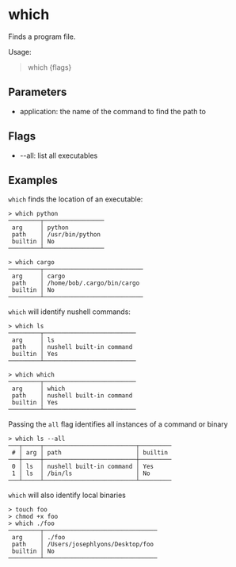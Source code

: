 # which

Finds a program file.

Usage:
  > which <application> {flags}

## Parameters

- application: the name of the command to find the path to

## Flags

- --all: list all executables

## Examples

`which` finds the location of an executable:

```shell
> which python
─────────┬─────────────────
 arg     │ python
 path    │ /usr/bin/python
 builtin │ No
─────────┴─────────────────
```

```shell
> which cargo
─────────┬────────────────────────────
 arg     │ cargo
 path    │ /home/bob/.cargo/bin/cargo
 builtin │ No
─────────┴────────────────────────────
```

`which` will identify nushell commands:

```shell
> which ls
─────────┬──────────────────────────
 arg     │ ls
 path    │ nushell built-in command
 builtin │ Yes
─────────┴──────────────────────────
```

```shell
> which which
─────────┬──────────────────────────
 arg     │ which
 path    │ nushell built-in command
 builtin │ Yes
─────────┴──────────────────────────
```

Passing the `all` flag identifies all instances of a command or binary

```shell
> which ls --all
───┬─────┬──────────────────────────┬─────────
 # │ arg │ path                     │ builtin
───┼─────┼──────────────────────────┼─────────
 0 │ ls  │ nushell built-in command │ Yes
 1 │ ls  │ /bin/ls                  │ No
───┴─────┴──────────────────────────┴─────────
```

`which` will also identify local binaries

```shell
> touch foo
> chmod +x foo
> which ./foo
─────────┬────────────────────────────────
 arg     │ ./foo
 path    │ /Users/josephlyons/Desktop/foo
 builtin │ No
─────────┴────────────────────────────────
```
